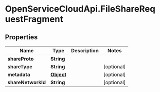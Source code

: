 # OpenServiceCloudApi.FileShareRequestFragment

## Properties

Name | Type | Description | Notes
------------ | ------------- | ------------- | -------------
**shareProto** | **String** |  | 
**shareType** | **String** |  | [optional] 
**metadata** | [**Object**](.md) |  | [optional] 
**shareNetworkId** | **String** |  | [optional] 


